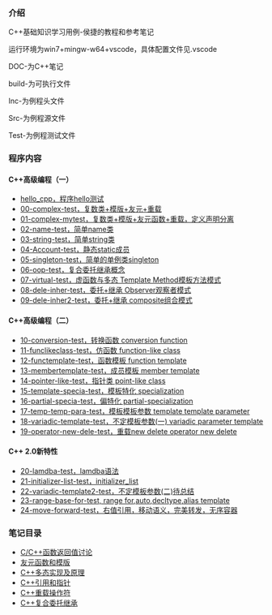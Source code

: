 ### 介绍
C++基础知识学习用例-侯捷的教程和参考笔记

运行环境为win7+mingw-w64+vscode，具体配置文件见.vscode

DOC-为C++笔记

build-为可执行文件

Inc-为例程头文件

Src-为例程源文件

Test-为例程测试文件


### 程序内容

#### C++高级编程（一）

* [hello_cpp，程序hello测试](Test/hello_cpp.cpp)
* [00-complex-test，复数类+模版+友元+重载](Test/01-complex-test.cpp)
* [01-complex-mytest，复数类+模版+友元函数+重载，定义声明分离](Test/01-complex-mytest.cpp)
* [02-name-test，简单name类](Test/02-name-test.cpp)
* [03-string-test，简单string类](Test/03-string-test.cpp)
* [04-Account-test，静态static成员](Test/04-account-test.cpp)
* [05-singleton-test，简单的单例类singleton](Test/05-singleton-test.cpp)
* [06-oop-test，复合委托继承概念](Test/06-oop-test.cpp)
* [07-virtual-test，虚函数与多态 Template Method模板方法模式](Test/07-virtual-test.cpp)
* [08-dele-inher-test，委托+继承 Observer观察者模式](Test/08-dele-inher-test.cpp)
* [09-dele-inher2-test，委托+继承 composite组合模式](Test/09-dele-inher2-test.cpp)

#### C++高级编程（二）
* [10-conversion-test，转换函数 conversion function](Test/10-conversion-test.cpp)
* [11-funclikeclass-test，仿函数 function-like class](Test/11-funclikeclass-test.cpp)
* [12-functemplate-test，函数模板 function template](Test/12-functemplate-test.cpp)
* [13-membertemplate-test，成员模板 member template](Test/13-membertemplate-test.cpp)
* [14-pointer-like-test，指针类 point-like class](Test/14-pointer-like-test.cpp)
* [15-template-specia-test，模板特化 specialization](Test/15-template-specia-test.cpp)
* [16-partial-specia-test，偏特化 partial-specialization](Test/16-partial-specia-test.cpp)
* [17-temp-temp-para-test，模板模板参数 template template parameter](Test/17-temp-temp-para-test.cpp)
* [18-variadic-template-test，不定模板参数(一) variadic parameter template](Test/18-variadic-template-test.cpp)
* [19-operator-new-dele-test，重载new delete operator new delete](Test/19-operator-new-dele-test.cpp)

#### C++ 2.0新特性
* [20-lamdba-test，lamdba语法](Test/20-lamdba-test.cpp)
* [21-initializer-list-test，initializer_list](Test/21-initializer-list-test.cpp)
* [22-variadic-template2-test，不定模板参数(二)待总结](Test/22-variadic-template2-test.cpp)
* [23-range-base-for-test, range for,auto,decltype,alias template](Test/23-range-base-for-test.cpp)
* [24-move-forward-test，右值引用，移动语义，完美转发，无序容器](Test/24-move-forward-test.cpp)

### 笔记目录
* [C/C++函数返回值讨论](DOC/函数返回值.md)
* [友元函数和模版](DOC/友元函数.md)
* [C++多态实现及原理](DOC/多态实现.md)
* [C++引用和指针](DOC/引用和指针.md)
* [C++重载操作符](DOC/重载操作符.md)
* [C++复合委托继承](DOC/复合委托继承.md)

